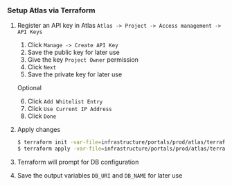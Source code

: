 ### Setup Atlas via Terraform ###

1. Register an API key in Atlas `Atlas -> Project -> Access management -> API Keys`
    
    1. Click `Manage -> Create API Key`
    2. Save the public key for later use 
    3. Give the key `Project Owner` permission
    4. Click `Next`
    5. Save the private key for later use

    Optional

    6. Click `Add Whitelist Entry`
    7. Click `Use Current IP Address`
    8. Click `Done`

1. Apply changes
    ```bash
    $ terraform init -var-file=infrastructure/portals/prod/atlas/terraform.tfvars infrastructure/portals/prod/atlas
    $ terraform apply -var-file=infrastructure/portals/prod/atlas/terraform.tfvars infrastructure/portals/prod/atlas
    ```
1. Terraform will prompt for DB configuration
1. Save the output variables `DB_URI` and `DB_NAME` for later use